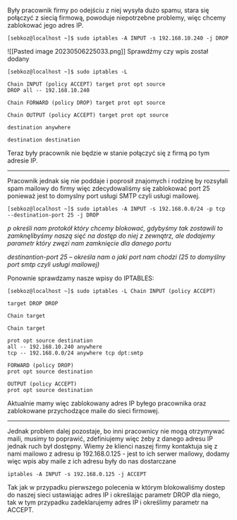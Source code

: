 Były pracownik firmy po odejściu z niej wysyła dużo spamu, stara się połączyć z siecią firmową, powoduje niepotrzebne problemy, więc chcemy zablokować jego adres IP.

```
[sebkoz@localhost ~]$ sudo iptables -A INPUT -s 192.168.10.240 -j DROP
```


![[Pasted image 20230506225033.png]]
Sprawdźmy czy wpis został dodany

```
[sebkoz@localhost ~]$ sudo iptables -L

Chain INPUT (policy ACCEPT) target prot opt source  
DROP all -- 192.168.10.240

Chain FORWARD (policy DROP) target prot opt source

Chain OUTPUT (policy ACCEPT) target prot opt source

destination anywhere

destination destination
```
Teraz były pracownik nie będzie w stanie połączyć się z firmą po tym adresie IP.
___
Pracownik jednak się nie poddaje i poprosił znajomych i rodzinę by rozsyłali spam mailowy do firmy więc zdecydowaliśmy się zablokować port 25 ponieważ jest to domyslny port usługi SMTP czyli usługi mailowej.

```
[sebkoz@localhost ~]$ sudo iptables -A INPUT -s 192.168.0.0/24 -p tcp --destination-port 25 -j DROP
```

*p określi nam protokół który chcemy blokować, gdybyśmy tak zostawili to zamknęlibyśmy naszą sięć na dostęp do niej z zewnątrz, ale dodajemy parametr który zwęzi nam zamknięcie dla danego portu*

*destinantion-port 25 – określa nam o jaki port nam chodzi (25 to domyślny port smtp czyli usługi mailowej)*

Ponownie sprawdzamy nasze wpisy do IPTABLES:
```
[sebkoz@localhost ~]$ sudo iptables -L Chain INPUT (policy ACCEPT)

target DROP DROP

Chain target

Chain target

prot opt source destination  
all -- 192.168.10.240 anywhere  
tcp -- 192.168.0.0/24 anywhere tcp dpt:smtp

FORWARD (policy DROP)  
prot opt source destination

OUTPUT (policy ACCEPT)  
prot opt source destination
```
Aktualnie mamy więc zablokowany adres IP  byłego pracownika oraz zablokowane przychodzące maile do sieci firmowej.
___
Jednak problem dalej pozostaje, bo inni pracownicy nie mogą otrzymywać maili, musimy to poprawić, zdefiniujemy więc żeby z danego adresu IP jednak ruch był dostępny. 
Wiemy że klienci naszej firmy kontaktuja się z nami mailowo z adresu ip 192.168.0.125 - jest to ich serwer mailowy, dodamy więc wpis aby maile z ich adresu były do nas dostarczane

```
iptables -A INPUT -s 192.168.0.125 -j ACCEPT
```

Tak jak w przypadku pierwszego polecenia w którym blokowaliśmy dostep do naszej sieci ustawiając adres IP i określając parametr DROP dla niego, tak w tym przypadku zadeklarujemy adres IP i określimy parametr na ACCEPT.



